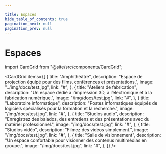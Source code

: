 ```yaml
---

title: Espaces
hide_table_of_contents: true
pagination_next: null
pagination_prev: null
---
```


# Espaces

import CardGrid from "@site/src/components/CardGrid";

<CardGrid
  items={[
    {
      title: "Amphithéâtre",
      description: "Espace de projection équipé pour des films, conférences et présentations.",
      image: "../img/docs/test.jpg",
      link: "#",
    },
    {
      title: "Ateliers de fabrication",
      description: "Un espace dédié à l'impression 3D, à l’électronique et à la fabrication numérique.",
      image: "/img/docs/test.jpg",
      link: "#",
    },
    {
      title: "Laboratoire informatique",
      description: "Postes informatiques équipés de logiciels spécialisés pour la formation et la recherche.",
      image: "/img/docs/test.jpg",
      link: "#",
    },
    {
      title: "Studios audio",
      description: "Enregistrez des balados, des entretiens et des présentations avec du matériel professionnel.",
      image: "/img/docs/test.jpg",
      link: "#",
    },
    {
      title: "Studios vidéo",
      description: "Filmez des vidéos simplement.",
      image: "/img/docs/test.jpg",
      link: "#",
    },
    {
      title: "Salle de visionnement",
      description: "Un espace confortable pour visionner des contenus multimédias en groupe.",
      image: "/img/docs/test.jpg",
      link: "#",
    },
  ]}
/>